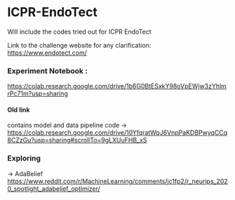 # ICPR-EndoTect

Will include the codes tried out for ICPR EndoTect

Link to the challenge website for any clarification: https://www.endotect.com/

### Experiment Notebook : 
https://colab.research.google.com/drive/1b6G0BtESxkY98oVpEWjw3zYhlmrPc71m?usp=sharing

#### Old link
contains model and data pipeline code -> https://colab.research.google.com/drive/10YfqratWqJ6VnpPaKDBPwyqCCq8CZzGu?usp=sharing#scrollTo=9gLXUuFHB_xS

### Exploring

-> AdaBelief https://www.reddit.com/r/MachineLearning/comments/jc1fp2/r_neurips_2020_spotlight_adabelief_optimizer/

